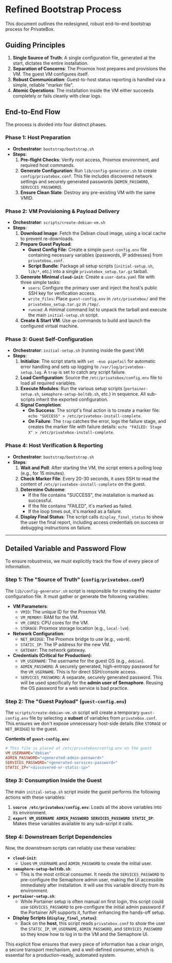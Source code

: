 # Refined Bootstrap Process

This document outlines the redesigned, robust end-to-end bootstrap process for PrivateBox.

## Guiding Principles

1.  **Single Source of Truth**: A single configuration file, generated at the start, dictates the entire installation.
2.  **Separation of Concerns**: The Proxmox host prepares and provisions the VM. The guest VM configures itself.
3.  **Robust Communication**: Guest-to-host status reporting is handled via a simple, reliable "marker file".
4.  **Atomic Operations**: The installation inside the VM either succeeds completely or fails cleanly with clear logs.

## End-to-End Flow

The process is divided into four distinct phases.

### Phase 1: Host Preparation

*   **Orchestrator**: `bootstrap/bootstrap.sh`
*   **Steps**:
    1.  **Pre-flight Checks**: Verify root access, Proxmox environment, and required host commands.
    2.  **Generate Configuration**: Run `lib/config-generator.sh` to create `config/privatebox.conf`. This file includes discovered network settings and securely generated passwords (`ADMIN_PASSWORD`, `SERVICES_PASSWORD`).
    3.  **Ensure Clean Slate**: Destroy any pre-existing VM with the same VMID.

### Phase 2: VM Provisioning & Payload Delivery

*   **Orchestrator**: `scripts/create-debian-vm.sh`
*   **Steps**:
    1.  **Download Image**: Fetch the Debian cloud image, using a local cache to prevent re-downloads.
    2.  **Prepare Guest Payload**:
        *   **Guest Config File**: Create a simple `guest-config.env` file containing necessary variables (passwords, IP addresses) from `privatebox.conf`.
        *   **Script Bundle**: Package all setup scripts (`initial-setup.sh`, `lib/*`, etc.) into a single `privatebox_setup.tar.gz` tarball.
    3.  **Generate Minimal `cloud-init`**: Create a `user-data.yaml` file with three simple tasks:
        *   `users`: Configure the primary user and inject the host's public SSH key for verification access.
        *   `write_files`: Place `guest-config.env` in `/etc/privatebox/` and the `privatebox_setup.tar.gz` in `/tmp/`.
        *   `runcmd`: A minimal command list to unpack the tarball and execute the main `initial-setup.sh` script.
    4.  **Create & Start VM**: Use `qm` commands to build and launch the configured virtual machine.

### Phase 3: Guest Self-Configuration

*   **Orchestrator**: `initial-setup.sh` (running inside the guest VM)
*   **Steps**:
    1.  **Initialize**: The script starts with `set -euo pipefail` for automatic error handling and sets up logging to `/var/log/privatebox-setup.log`. A `trap` is set to catch any script failure.
    2.  **Load Configuration**: Source the `/etc/privatebox/config.env` file to load all required variables.
    3.  **Execute Modules**: Run the various setup scripts (`portainer-setup.sh`, `semaphore-setup-boltdb.sh`, etc.) in sequence. All sub-scripts inherit the exported configuration.
    4.  **Signal Completion**:
        *   **On Success**: The script's final action is to create a marker file: `echo "SUCCESS" > /etc/privatebox-install-complete`.
        *   **On Failure**: The `trap` catches the error, logs the failure stage, and creates the marker file with failure details: `echo "FAILED: Stage X" > /etc/privatebox-install-complete`.

### Phase 4: Host Verification & Reporting

*   **Orchestrator**: `bootstrap/bootstrap.sh`
*   **Steps**:
    1.  **Wait and Poll**: After starting the VM, the script enters a polling loop (e.g., for 15 minutes).
    2.  **Check Marker File**: Every 20-30 seconds, it uses SSH to read the content of `/etc/privatebox-install-complete` on the guest.
    3.  **Determine Outcome**:
        *   If the file contains "SUCCESS", the installation is marked as successful.
        *   If the file contains "FAILED", it's marked as failed.
        *   If the loop times out, it's marked as a failure.
    4.  **Display Final Status**: The script calls `display_final_status` to show the user the final report, including access credentials on success or debugging instructions on failure.

---

## Detailed Variable and Password Flow

To ensure robustness, we must explicitly track the flow of every piece of information.

### Step 1: The "Source of Truth" (`config/privatebox.conf`)

The `lib/config-generator.sh` script is responsible for creating the master configuration file. It must gather or generate the following variables:

*   **VM Parameters**:
    *   `VMID`: The unique ID for the Proxmox VM.
    *   `VM_MEMORY`: RAM for the VM.
    *   `VM_CORES`: CPU cores for the VM.
    *   `STORAGE`: Proxmox storage location (e.g., `local-lvm`).
*   **Network Configuration**:
    *   `NET_BRIDGE`: The Proxmox bridge to use (e.g., `vmbr0`).
    *   `STATIC_IP`: The IP address for the new VM.
    *   `GATEWAY`: The network gateway.
*   **Credentials (Critical for Production)**:
    *   `VM_USERNAME`: The username for the guest OS (e.g., `debian`).
    *   `ADMIN_PASSWORD`: A securely generated, high-entropy password for the `VM_USERNAME`. This is for direct SSH/console access.
    *   `SERVICES_PASSWORD`: A separate, securely generated password. This will be used specifically for the **admin user of Semaphore**. Reusing the OS password for a web service is bad practice.

### Step 2: The "Guest Payload" (`guest-config.env`)

The `scripts/create-debian-vm.sh` script will create a temporary `guest-config.env` file by selecting a **subset** of variables from `privatebox.conf`. This ensures we don't expose unnecessary host-side details (like `STORAGE` or `NET_BRIDGE`) to the guest.

**Contents of `guest-config.env`**:

```ini
# This file is placed at /etc/privatebox/config.env on the guest
VM_USERNAME="debian"
ADMIN_PASSWORD="<generated-admin-password>"
SERVICES_PASSWORD="<generated-services-password>"
STATIC_IP="<discovered-or-static-ip>"
```

### Step 3: Consumption Inside the Guest

The main `initial-setup.sh` script inside the guest performs the following actions with these variables:

1.  **`source /etc/privatebox/config.env`**: Loads all the above variables into its environment.
2.  **`export VM_USERNAME ADMIN_PASSWORD SERVICES_PASSWORD STATIC_IP`**: Makes these variables available to any sub-script it calls.

### Step 4: Downstream Script Dependencies

Now, the downstream scripts can reliably use these variables:

*   **`cloud-init`**:
    *   Uses `VM_USERNAME` and `ADMIN_PASSWORD` to create the initial user.
*   **`semaphore-setup-boltdb.sh`**:
    *   This is the most critical consumer. It needs the `SERVICES_PASSWORD` to pre-configure the Semaphore admin user, making the UI accessible immediately after installation. It will use this variable directly from its environment.
*   **`portainer-setup.sh`**:
    *   While Portainer setup is often manual on first login, this script could use `SERVICES_PASSWORD` to pre-configure the initial admin password if the Portainer API supports it, further enhancing the hands-off setup.
*   **Display Scripts (`display_final_status`)**:
    *   Back on the **host**, this script reads `privatebox.conf` to show the user the `STATIC_IP`, `VM_USERNAME`, `ADMIN_PASSWORD`, and `SERVICES_PASSWORD` so they know how to log in to the VM and the Semaphore UI.

This explicit flow ensures that every piece of information has a clear origin, a secure transport mechanism, and a well-defined consumer, which is essential for a production-ready, automated system.